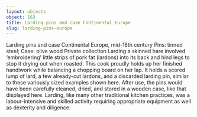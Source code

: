 ```yaml
---
layout: objects
object: 163
title: Larding pins and case Continental Europe
slug: larding-pins-europe
---
```

Larding pins and case Continental Europe, mid-18th century Pins: tinned steel; Case: olive wood Private collection  Larding a skinned hare involved ‘embroidering’ little strips of pork fat (lardons) into its back and hind legs to stop it drying out when roasted. This cook proudly holds up her finished handiwork while balancing a chopping board on her lap. It holds a scored lump of lard, a few already-cut lardons, and a discarded larding pin, similar to these variously sized examples shown here. After use, the pins would have been carefully cleaned, dried, and stored in a wooden case, like that displayed here. Larding, like many other traditional kitchen practices, was a labour-intensive and skilled activity requiring appropriate equipment as well as dexterity and diligence.
